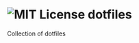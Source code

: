 ![MIT License](http://img.shields.io/badge/license-MIT-brightgreen.svg)
dotfiles
========

Collection of dotfiles
